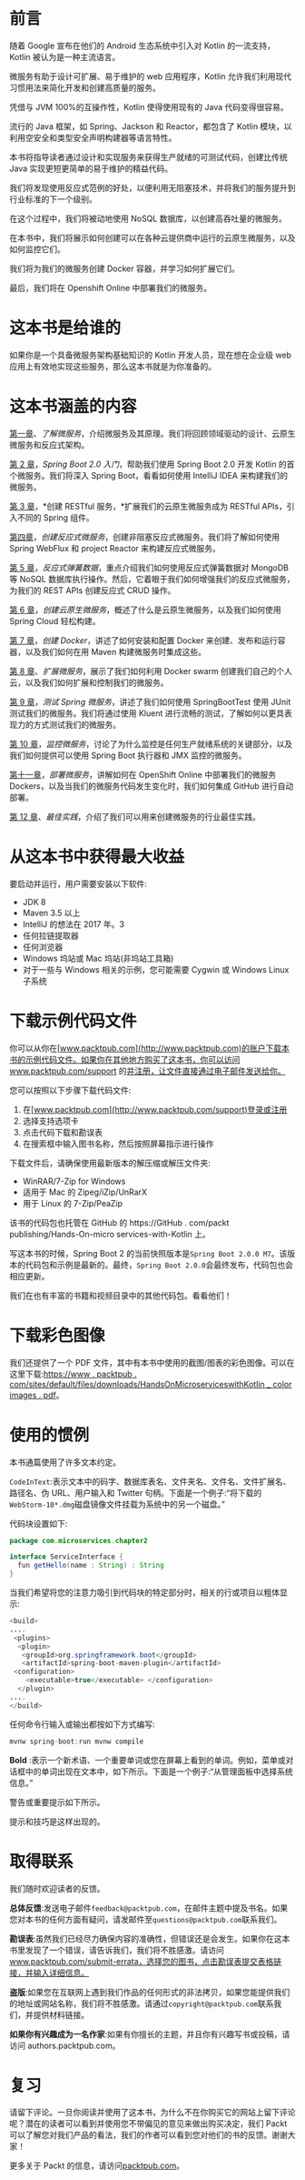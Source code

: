 # 前言

随着 Google 宣布在他们的 Android 生态系统中引入对 Kotlin 的一流支持，Kotlin 被认为是一种主流语言。

微服务有助于设计可扩展、易于维护的 web 应用程序，Kotlin 允许我们利用现代习惯用法来简化开发和创建高质量的服务。

凭借与 JVM 100%的互操作性，Kotlin 使得使用现有的 Java 代码变得很容易。

流行的 Java 框架，如 Spring、Jackson 和 Reactor，都包含了 Kotlin 模块，以利用空安全和类型安全声明构建器等语言特性。

本书将指导读者通过设计和实现服务来获得生产就绪的可测试代码，创建比传统 Java 实现更短更简单的易于维护的精益代码。

我们将发现使用反应式范例的好处，以便利用无阻塞技术，并将我们的服务提升到行业标准的下一个级别。

在这个过程中，我们将被动地使用 NoSQL 数据库，以创建高吞吐量的微服务。

在本书中，我们将展示如何创建可以在各种云提供商中运行的云原生微服务，以及如何监控它们。

我们将为我们的微服务创建 Docker 容器，并学习如何扩展它们。

最后，我们将在 Openshift Online 中部署我们的微服务。

# 这本书是给谁的

如果你是一个具备微服务架构基础知识的 Kotlin 开发人员，现在想在企业级 web 应用上有效地实现这些服务，那么这本书就是为你准备的。

# 这本书涵盖的内容

[第一章](01.html#K0RQ0-005ba5e9819e4f499f11aaac5b7181c1)、*了解微服务*，介绍微服务及其原理。我们将回顾领域驱动的设计、云原生微服务和反应式架构。

[第 2 章](02.html#29DRA0-005ba5e9819e4f499f11aaac5b7181c1)，*Spring Boot 2.0 入门*，帮助我们使用 Spring Boot 2.0 开发 Kotlin 的首个微服务。我们将深入 Spring Boot，看看如何使用 IntelliJ IDEA 来构建我们的微服务。

[第 3 章](03.html#44HU60-005ba5e9819e4f499f11aaac5b7181c1)，*创建 RESTful 服务，*扩展我们的云原生微服务成为 RESTful APIs，引入不同的 Spring 组件。

[第四章](04.html#5IAP60-005ba5e9819e4f499f11aaac5b7181c1)，*创建反应式微服务*，创建非阻塞反应式微服务。我们将了解如何使用 Spring WebFlux 和 project Reactor 来构建反应式微服务。

[第 5 章](05.html#6B47Q0-005ba5e9819e4f499f11aaac5b7181c1)，*反应式弹簧数据*，重点介绍我们如何使用反应式弹簧数据对 MongoDB 等 NoSQL 数据库执行操作。然后，它着眼于我们如何增强我们的反应式微服务，为我们的 REST APIs 创建反应式 CRUD 操作。

[第 6 章](06.html#72V5S0-005ba5e9819e4f499f11aaac5b7181c1)，*创建云原生微服务*，概述了什么是云原生微服务，以及我们如何使用 Spring Cloud 轻松构建。

[第 7 章](07.html#7PRJC0-005ba5e9819e4f499f11aaac5b7181c1)，*创建 Docker*，讲述了如何安装和配置 Docker 来创建、发布和运行容器，以及我们如何在用 Maven 构建微服务时集成这些。

[第 8 章](08.html#8DSF60-005ba5e9819e4f499f11aaac5b7181c1)、*扩展微服务*，展示了我们如何利用 Docker swarm 创建我们自己的个人云，以及我们如何扩展和控制我们的微服务。

[第 9 章](09.html#93QC40-005ba5e9819e4f499f11aaac5b7181c1)，*测试 Spring 微服务*，讲述了我们如何使用 SpringBootTest 使用 JUnit 测试我们的微服务。我们将通过使用 Kluent 进行流畅的测试，了解如何以更具表现力的方式测试我们的微服务。

[第 10 章](10.html#9J2L40-005ba5e9819e4f499f11aaac5b7181c1)，*监控微服务*，讨论了为什么监控是任何生产就绪系统的关键部分，以及我们如何提供可以使用 Spring Boot 执行器和 JMX 监控的微服务。

[第十一章](11.html#A56FQ0-005ba5e9819e4f499f11aaac5b7181c1)，*部署微服务*，讲解如何在 OpenShift Online 中部署我们的微服务 Dockers，以及当我们的微服务代码发生变化时，我们如何集成 GitHub 进行自动部署。

[第 12 章](12.html#AJG880-005ba5e9819e4f499f11aaac5b7181c1)、*最佳实践*，介绍了我们可以用来创建微服务的行业最佳实践。

# 从这本书中获得最大收益

要启动并运行，用户需要安装以下软件:

*   JDK 8
*   Maven 3.5 以上
*   IntelliJ 的想法在 2017 年。3
*   任何拉链提取器
*   任何浏览器
*   Windows 坞站或 Mac 坞站(非坞站工具箱)
*   对于一些与 Windows 相关的示例，您可能需要 Cygwin 或 Windows Linux 子系统

# 下载示例代码文件

你可以从你在[www.packtpub.com](http://www.packtpub.com)的账户下载本书的示例代码文件。如果你在其他地方购买了这本书，你可以访问 www.packtpub.com/support 的[并注册，让文件直接通过电子邮件发送给你。](http://www.packtpub.com/support)

您可以按照以下步骤下载代码文件:

1.  在[www.packtpub.com](http://www.packtpub.com/support)登录或注册
2.  选择支持选项卡
3.  点击代码下载和勘误表
4.  在搜索框中输入图书名称，然后按照屏幕指示进行操作

下载文件后，请确保使用最新版本的解压缩或解压文件夹:

*   WinRAR/7-Zip for Windows
*   适用于 Mac 的 Zipeg/iZip/UnRarX
*   用于 Linux 的 7-Zip/PeaZip

该书的代码包也托管在 GitHub 的 https://GitHub . com/packt publishing/Hands-On-micro services-with-Kotlin 上。

写这本书的时候，Spring Boot 2 的当前快照版本是`Spring Boot 2.0.0 M7`。该版本的代码包和示例是最新的。最终，`Spring Boot 2.0.0`会最终发布，代码包也会相应更新。

我们在也有丰富的书籍和视频目录中的其他代码包。看看他们！

# 下载彩色图像

我们还提供了一个 PDF 文件，其中有本书中使用的截图/图表的彩色图像。可以在这里下载:[https://www . packtpub . com/sites/default/files/downloads/HandsOnMicroserviceswithKotlin _ color images . pdf](https://www.packtpub.com/sites/default/files/downloads/HandsOnMicroserviceswithKotlin_ColorImages.pdf)。

# 使用的惯例

本书通篇使用了许多文本约定。

`CodeInText`:表示文本中的码字、数据库表名、文件夹名、文件名、文件扩展名、路径名、伪 URL、用户输入和 Twitter 句柄。下面是一个例子:“将下载的`WebStorm-10*.dmg`磁盘镜像文件挂载为系统中的另一个磁盘。”

代码块设置如下:

```java
package com.microservices.chapter2

interface ServiceInterface {
  fun getHello(name : String) : String
}
```

当我们希望将您的注意力吸引到代码块的特定部分时，相关的行或项目以粗体显示:

```java
<build>
....
 <plugins>
  <plugin>
   <groupId>org.springframework.boot</groupId>
   <artifactId>spring-boot-maven-plugin</artifactId>
 <configuration>
    <executable>true</executable> </configuration>
  </plugin>
....
</build>
```

任何命令行输入或输出都按如下方式编写:

```java
mvnw spring-boot:run mvnw compile
```

**Bold** :表示一个新术语、一个重要单词或您在屏幕上看到的单词。例如，菜单或对话框中的单词出现在文本中，如下所示。下面是一个例子:“从管理面板中选择系统信息。”

警告或重要提示如下所示。

提示和技巧是这样出现的。

# 取得联系

我们随时欢迎读者的反馈。

**总体反馈**:发送电子邮件`feedback@packtpub.com`，在邮件主题中提及书名。如果您对本书的任何方面有疑问，请发邮件至`questions@packtpub.com`联系我们。

**勘误表**:虽然我们已经尽力确保内容的准确性，但错误还是会发生。如果你在这本书里发现了一个错误，请告诉我们，我们将不胜感激。请访问 www.packtpub.com/submit-errata，选择您的图书，点击勘误表提交表格链接，并输入详细信息。

**盗版**:如果您在互联网上遇到我们作品的任何形式的非法拷贝，如果您能提供我们的地址或网站名称，我们将不胜感激。请通过`copyright@packtpub.com`联系我们，并提供材料链接。

**如果你有兴趣成为一名作家**:如果有你擅长的主题，并且你有兴趣写书或投稿，请访问 authors.packtpub.com。

# 复习

请留下评论。一旦你阅读并使用了这本书，为什么不在你购买它的网站上留下评论呢？潜在的读者可以看到并使用您不带偏见的意见来做出购买决定，我们 Packt 可以了解您对我们产品的看法，我们的作者可以看到您对他们的书的反馈。谢谢大家！

更多关于 Packt 的信息，请访问[packtpub.com](https://www.packtpub.com/)。
